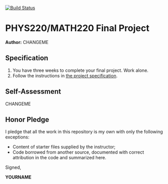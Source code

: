 [![Build Status](https://travis-ci.com/CHANGEME.svg?branch=master)](https://travis-ci.com/CHANGEME)

# PHYS220/MATH220 Final Project

**Author:**
CHANGEME

## Specification

1. You have three weeks to complete your final project. Work alone.
1. Follow the instructions in [the project specification](PHYS220_MATH220__Fall_2019_Final.pdf).

## Self-Assessment

CHANGEME

## Honor Pledge

I pledge that all the work in this repository is my own with only the following exceptions:

* Content of starter files supplied by the instructor;
* Code borrowed from another source, documented with correct attribution in the code and summarized here.

Signed,

**YOURNAME**

